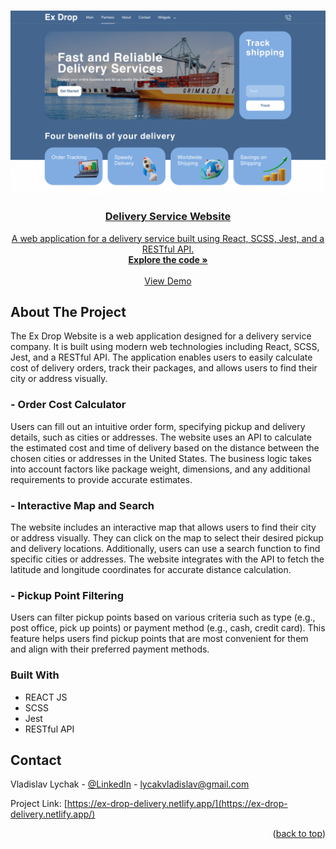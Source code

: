 <a name="readme-top"></a>

<br />
<div align="center">
  <a href="https://example-delivery-service.netlify.app/" target='_blank'>
    <img src="./src/assets/main-screen.png" alt="main-page-screen" width='900'>
<h3 align="center">Delivery Service Website</h3>
  <p align="center">
    A web application for a delivery service built using React, SCSS, Jest, and a RESTful API.
    <br />
    <a href="https://github.com/YourUsername/delivery-service-website"><strong>Explore the code »</strong></a>
    <br />
    <br />
    <a href="https://example-delivery-service.netlify.app/">View Demo</a>
  </p>
</div>
<!-- ABOUT THE PROJECT -->

## About The Project

The Ex Drop Website is a web application designed for a delivery service company. It is built using modern web technologies including React, SCSS, Jest, and a RESTful API. The application enables users to easily calculate cost of delivery orders, track their packages, and allows users to find their city or address visually.

### - Order Cost Calculator

Users can fill out an intuitive order form, specifying pickup and delivery details, such as cities or addresses. The website uses an API to calculate the estimated cost and time of delivery based on the distance between the chosen cities or addresses in the United States. The business logic takes into account factors like package weight, dimensions, and any additional requirements to provide accurate estimates.

### - Interactive Map and Search

The website includes an interactive map that allows users to find their city or address visually. They can click on the map to select their desired pickup and delivery locations. Additionally, users can use a search function to find specific cities or addresses. The website integrates with the API to fetch the latitude and longitude coordinates for accurate distance calculation.

### - Pickup Point Filtering

Users can filter pickup points based on various criteria such as type (e.g., post office, pick up points) or payment method (e.g., cash, credit card). This feature helps users find pickup points that are most convenient for them and align with their preferred payment methods.

### Built With

- REACT JS
- SCSS
- Jest
- RESTful API

## Contact

Vladislav Lychak - [@LinkedIn](https://www.linkedin.com/in/vladislav-lychak/) - lycakvladislav@gmail.com

Project Link: [https://ex-drop-delivery.netlify.app/](https://ex-drop-delivery.netlify.app/)

<p align="right">(<a href="#readme-top">back to top</a>)</p>

<!-- MARKDOWN LINKS & IMAGES -->
<!-- https://www.markdownguide.org/basic-syntax/#reference-style-links -->

[react.js]: https://img.shields.io/badge/React-20232A?style=for-the-badge&logo=react&logoColor=61DAFB
[react-url]: https://reactjs.org/
